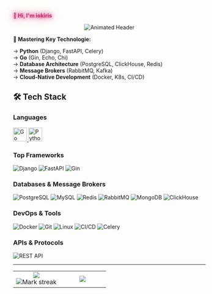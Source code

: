<strong style="
  color: #cb3776;
  text-shadow: 0 0 10px #cb3776, 
               0 0 20px #cb3776aa, 
               0 0 30px #cb377655;
  font-weight: 800;
">👋 Hi, I'm iokiris</strong>
  
<div align="center">
  <img src="https://readme-typing-svg.demolab.com?font=Fira+Code&weight=800&size=16&duration=2800&pause=1000&color=0891B2&center=true&vCenter=true&width=440&height=45&lines=Backend+Architect+%7C+Go+%26+Python+Specialist;Systems+Scalability+%7C+Database+Design;API+Development+%7C+Cloud+Solutions" alt="Animated Header" />
</div>


**🔨 Mastering Key Technologie:**

→ **Python** (Django, FastAPI, Celery)  
→ **Go** (Gin, Echo, Chi)  
→ **Database Architecture** (PostgreSQL, ClickHouse, Redis)  
→ **Message Brokers** (RabbitMQ, Kafka)  
→ **Cloud-Native Development** (Docker, K8s, CI/CD)




## 🛠️ Tech Stack

### **Languages**
<a href="https://go.dev/" target="_blank" rel="noreferrer">
    <img src="https://raw.githubusercontent.com/danielcranney/readme-generator/main/public/icons/skills/go-colored.svg" width="36" height="36" alt="Go" />
</a>
<a href="https://www.python.org/" target="_blank" rel="noreferrer">
  <img src="https://raw.githubusercontent.com/danielcranney/readme-generator/main/public/icons/skills/python-colored.svg" width="36" height="36" alt="Python" />
</a>


### Top Frameworks
![Django](https://img.shields.io/badge/Django-092E20?style=for-the-badge&logo=django&logoColor=white)
![FastAPI](https://img.shields.io/badge/FastAPI-009688?style=for-the-badge&logo=fastapi&logoColor=white)
![Gin](https://img.shields.io/badge/Gin-00ADD8?style=for-the-badge&logo=go&logoColor=white)

### **Databases & Message Brokers**
![PostgreSQL](https://img.shields.io/badge/PostgreSQL-316192?style=for-the-badge&logo=postgresql&logoColor=white)
![MySQL](https://img.shields.io/badge/MySQL-4479A1?style=for-the-badge&logo=mysql&logoColor=white)
![Redis](https://img.shields.io/badge/Redis-DC382D?style=for-the-badge&logo=redis&logoColor=white)
![RabbitMQ](https://img.shields.io/badge/RabbitMQ-FF6600?style=for-the-badge&logo=rabbitmq&logoColor=white)
![MongoDB](https://img.shields.io/badge/MongoDB-47A248?style=for-the-badge&logo=mongodb&logoColor=white)
![ClickHouse](https://img.shields.io/badge/ClickHouse-FFCC00?style=for-the-badge&logo=clickhouse&logoColor=black)

### **DevOps & Tools**
![Docker](https://img.shields.io/badge/Docker-2496ED?style=for-the-badge&logo=docker&logoColor=white)
![Git](https://img.shields.io/badge/Git-F05032?style=for-the-badge&logo=git&logoColor=white)
![Linux](https://img.shields.io/badge/Linux-FCC624?style=for-the-badge&logo=linux&logoColor=black)
![CI/CD](https://img.shields.io/badge/CI/CD-FF6F00?style=for-the-badge&logo=github-actions&logoColor=white)
![Celery](https://img.shields.io/badge/Celery-37814A?style=for-the-badge&logo=celery&logoColor=white)

### **APIs & Protocols**
![REST API](https://img.shields.io/badge/REST_API-FF6F61?style=for-the-badge&logo=rest&logoColor=white)

---


<table><tbody><tr border="none"><td width="50%" align="center">
<img align="middle" src="https://readme-stats-fork-mauve.vercel.app/api/?username=iokiris&theme=radical&show_icons=true&count_private=true"><br>
<img alt="Mark streak" src="https://github-readme-streak-stats-five-roan.vercel.app?user=iokiris&theme=dark"></td><td width="50%" align="center">
<img align="middle" src="https://github-readme-stats.vercel.app/api/top-langs/?username=iokiris&layout=compact&theme=radical&hide_border=true"></td></tr></tbody></table>
